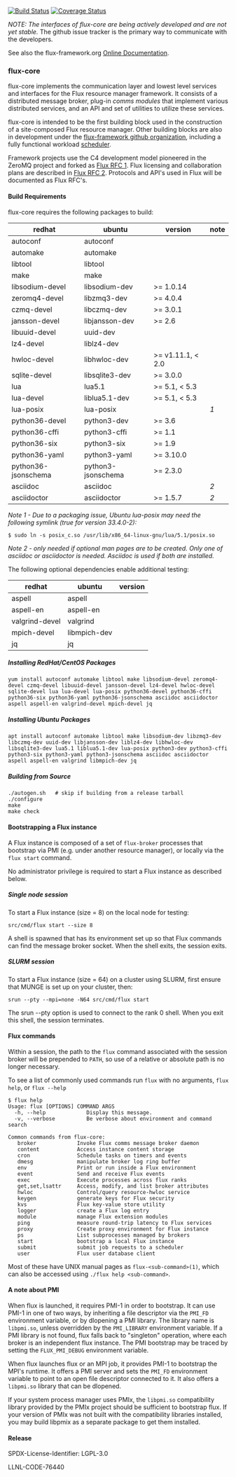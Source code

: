 [![Build Status](https://travis-ci.com/flux-framework/flux-core.svg?branch=master)](https://travis-ci.com/flux-framework/flux-core)
[![Coverage Status](https://coveralls.io/repos/flux-framework/flux-core/badge.svg?branch=master&service=github)](https://coveralls.io/github/flux-framework/flux-core?branch=master)

_NOTE: The interfaces of flux-core are being actively developed
and are not yet stable._ The github issue tracker is the primary
way to communicate with the developers.

See also the flux-framework.org [Online Documentation](http://flux-framework.org/docs/home/).

### flux-core

flux-core implements the communication layer and lowest level
services and interfaces for the Flux resource manager framework.
It consists of a distributed message broker, plug-in _comms modules_
that implement various distributed services, and an API and set
of utilities to utilize these services.

flux-core is intended to be the first building block used in the
construction of a site-composed Flux resource manager.  Other building
blocks are also in development under the
[flux-framework github organization](https://github.com/flux-framework),
including a fully functional workload
[scheduler](https://github.com/flux-framework/flux-sched).

Framework projects use the C4 development model pioneered in
the ZeroMQ project and forked as
[Flux RFC 1](https://github.com/flux-framework/rfc/blob/master/spec_1.adoc).
Flux licensing and collaboration plans are described in
[Flux RFC 2](https://github.com/flux-framework/rfc/blob/master/spec_2.adoc).
Protocols and API's used in Flux will be documented as Flux RFC's.

#### Build Requirements

flux-core requires the following packages to build:

**redhat**        | **ubuntu**        | **version**       | **note**
----------        | ----------        | -----------       | --------
autoconf          | autoconf          |                   |
automake          | automake          |                   |
libtool           | libtool           |                   |
make              | make              |                   |
libsodium-devel   | libsodium-dev     | >= 1.0.14         |
zeromq4-devel     | libzmq3-dev       | >= 4.0.4          |
czmq-devel        | libczmq-dev       | >= 3.0.1          |
jansson-devel     | libjansson-dev    | >= 2.6            |
libuuid-devel     | uuid-dev          |                   |
lz4-devel         | liblz4-dev        |                   |
hwloc-devel       | libhwloc-dev      | >= v1.11.1, < 2.0 |
sqlite-devel      | libsqlite3-dev    | >= 3.0.0          |
lua               | lua5.1            | >= 5.1, < 5.3     |
lua-devel         | liblua5.1-dev     | >= 5.1, < 5.3     |
lua-posix         | lua-posix         |                   | *1*
python36-devel    | python3-dev       | >= 3.6            |
python36-cffi     | python3-cffi      | >= 1.1            |
python36-six      | python3-six       | >= 1.9            |
python36-yaml     | python3-yaml      | >= 3.10.0         |
python36-jsonschema | python3-jsonschema | >= 2.3.0       |
asciidoc          | asciidoc          |                   | *2*
asciidoctor       | asciidoctor       | >= 1.5.7          | *2*

*Note 1 - Due to a packaging issue, Ubuntu lua-posix may need the
following symlink (true for version 33.4.0-2):*
```
$ sudo ln -s posix_c.so /usr/lib/x86_64-linux-gnu/lua/5.1/posix.so
```

*Note 2 - only needed if optional man pages are to be created.  Only one
of asciidoc or asciidoctor is needed.  Asciidoc is used if both are installed.*

The following optional dependencies enable additional testing:

**redhat**        | **ubuntu**        | **version**
----------        | ----------        | -----------
aspell            | aspell            |
aspell-en         | aspell-en         |
valgrind-devel    | valgrind          |
mpich-devel       | libmpich-dev      |
jq                | jq                |

##### Installing RedHat/CentOS Packages
```
yum install autoconf automake libtool make libsodium-devel zeromq4-devel czmq-devel libuuid-devel jansson-devel lz4-devel hwloc-devel sqlite-devel lua lua-devel lua-posix python36-devel python36-cffi python36-six python36-yaml python36-jsonschema asciidoc asciidoctor aspell aspell-en valgrind-devel mpich-devel jq
```

##### Installing Ubuntu Packages
```
apt install autoconf automake libtool make libsodium-dev libzmq3-dev libczmq-dev uuid-dev libjansson-dev liblz4-dev libhwloc-dev libsqlite3-dev lua5.1 liblua5.1-dev lua-posix python3-dev python3-cffi python3-six python3-yaml python3-jsonschema asciidoc asciidoctor aspell aspell-en valgrind libmpich-dev jq
```

##### Building from Source
```
./autogen.sh   # skip if building from a release tarball
./configure
make
make check
```

#### Bootstrapping a Flux instance

A Flux instance is composed of a set of `flux-broker` processes
that bootstrap via PMI (e.g. under another resource manager), or locally
via the `flux start` command.

No administrator privilege is required to start a Flux instance
as described below.

##### Single node session

To start a Flux instance (size = 8) on the local node for testing:
```
src/cmd/flux start --size 8
```
A shell is spawned that has its environment set up so that Flux
commands can find the message broker socket.  When the shell exits,
the session exits.

##### SLURM session

To start a Flux instance (size = 64) on a cluster using SLURM,
first ensure that MUNGE is set up on your cluster, then:
```
srun --pty --mpi=none -N64 src/cmd/flux start
```
The srun --pty option is used to connect to the rank 0 shell.
When you exit this shell, the session terminates.

#### Flux commands

Within a session, the path to the `flux` command associated with the
session broker will be prepended to `PATH`, so use of a relative or
absolute path is no longer necessary.

To see a list of commonly used commands run `flux` with no arguments,
`flux help`, or `flux --help`
```
$ flux help
Usage: flux [OPTIONS] COMMAND ARGS
  -h, --help             Display this message.
  -v, --verbose          Be verbose about environment and command search

Common commands from flux-core:
   broker             Invoke Flux comms message broker daemon
   content            Access instance content storage
   cron               Schedule tasks on timers and events
   dmesg              manipulate broker log ring buffer
   env                Print or run inside a Flux environment
   event              Send and receive Flux events
   exec               Execute processes across flux ranks
   get,set,lsattr     Access, modify, and list broker attributes
   hwloc              Control/query resource-hwloc service
   keygen             generate keys for Flux security
   kvs                Flux key-value store utility
   logger             create a Flux log entry
   module             manage Flux extension modules
   ping               measure round-trip latency to Flux services
   proxy              Create proxy environment for Flux instance
   ps                 List subprocesses managed by brokers
   start              bootstrap a local Flux instance
   submit             submit job requests to a scheduler
   user               Flux user database client
```

Most of these have UNIX manual pages as `flux-<sub-command>(1)`,
which can also be accessed using `./flux help <sub-command>`.

#### A note about PMI

When flux is launched, it requires PMI-1 in order to bootstrap.
It can use PMI-1 in one of two ways, by inheriting a file descriptor
via the `PMI_FD` environment variable, or by dlopening a PMI library.
The library name is `libpmi.so`, unless overridden by the `PMI_LIBRARY`
environment variable.  If a PMI library is not found, flux falls back
to "singleton" operation, where each broker is an independent flux instance.
The PMI bootstrap may be traced by setting the `FLUX_PMI_DEBUG` environment
variable.

When flux launches flux or an MPI job, it provides PMI-1 to bootstrap the
MPI's runtime.  It offers a PMI server and sets the `PMI_FD` environment
variable to point to an open file descriptor connected to it.  It also offers
a `libpmi.so` library that can be dlopened.

If your system process manager uses PMIx, the `libpmi.so` compatibility library
provided by the PMIx project should be sufficient to bootstrap flux.
If your version of PMIx was not built with the compatibility libraries
installed, you may build libpmix as a separate package to get them installed.

#### Release

SPDX-License-Identifier: LGPL-3.0

LLNL-CODE-76440
